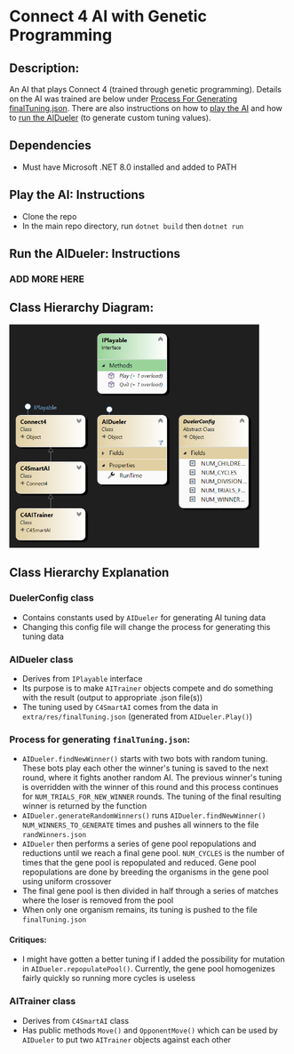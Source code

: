 # Connect 4 AI with Genetic Programming

## Description:
An AI that plays Connect 4 (trained through genetic programming). Details on the AI was trained are below under [Process For Generating finalTuning.json](#process-for-generating-finaltuningjson). There are also instructions on how to [play the AI](#play-the-ai-instructions) and how to [run the AIDueler](#run-the-aidueler-instructions) (to generate custom tuning values).

## Dependencies
* Must have Microsoft .NET 8.0 installed and added to PATH

## Play the AI: Instructions
* Clone the repo
* In the main repo directory, run `dotnet build` then `dotnet run`

## Run the AIDueler: Instructions

### ADD MORE HERE

## Class Hierarchy Diagram:

<img src="./docs/ClassDiagram.png" alt="diagram" width="450"/>

## Class Hierarchy Explanation

### DuelerConfig class
* Contains constants used by `AIDueler` for generating AI tuning data
* Changing this config file will change the process for generating this tuning data

### AIDueler class
* Derives from `IPlayable` interface
* Its purpose is to make `AITrainer` objects compete and do something with the result (output to appropriate .json file(s))
* The tuning used by `C4SmartAI` comes from the data in `extra/res/finalTuning.json` (generated from `AIDueler.Play()`)

### Process for generating `finalTuning.json`:
* `AIDueler.findNewWinner()` starts with two bots with random tuning. These bots play each other the winner's tuning is saved to the next round, where it fights another random AI. The previous winner's tuning is overridden with the winner of this round and this process continues for `NUM_TRIALS_FOR_NEW_WINNER` rounds. The tuning of the final resulting winner is returned by the function
* `AIDueler.generateRandomWinners()` runs `AIDueler.findNewWinner()` `NUM_WINNERS_TO_GENERATE` times and pushes all winners to the file `randWinners.json`
* `AIDueler` then performs a series of gene pool repopulations and reductions until we reach a final gene pool. `NUM_CYCLES` is the number of times that the gene pool is repopulated and reduced. Gene pool repopulations are done by breeding the organisms in the gene pool using uniform crossover
* The final gene pool is then divided in half through a series of matches where the loser is removed from the pool
* When only one organism remains, its tuning is pushed to the file `finalTuning.json`

#### Critiques:
* I might have gotten a better tuning if I added the possibility for mutation in `AIDueler.repopulatePool()`. Currently, the gene pool homogenizes fairly quickly so running more cycles is useless

### AITrainer class
* Derives from `C4SmartAI` class
* Has public methods `Move()` and `OpponentMove()` which can be used by `AIDueler` to put two `AITrainer` objects against each other